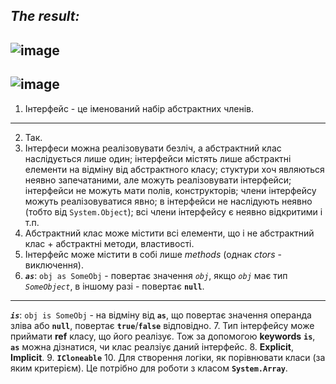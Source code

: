 ***The result:***
-----------------------------------
![image](https://user-images.githubusercontent.com/55552780/111798015-5675c300-88d2-11eb-8691-1e7b090fc473.png)
---
![image](https://user-images.githubusercontent.com/55552780/111807326-82e20d00-88db-11eb-9958-995b05b24480.png)
---
1. Інтерфейс - це іменований набір абстрактних членів.
---
2. Так.
4. Інтерфеси можна реалізовувати безліч, а абстрактний клас наслідується лише один; інтерфейси містять лише абстрактні елементи на відміну від абстрактного класу; стуктури хоч являються неявно запечатаними, але можуть реалізовувати інтерфейси; інтерфейси не можуть мати полів, конструкторів; члени інтерфейсу можуть реалізовуватися явно; в інтерфейси не наслідують неявно (тобто від `System.Object`); всі члени інтерфейсу є неявно відкритими  і т.п.
5. Абстрактний клас може містити всі елементи, що і не абстрактний клас + абстрактні методи, властивості.
6. Інтерфейс може містити в собі лише _methods_ (однак _ctors_ - виключення).
7. ***`as`***: `obj as SomeObj` - повертає значення *`obj`*, якщо *`obj`* має тип *`SomeObject`*, в іншому разі - повертає **`null`**.
---
***`is`***: `obj is SomeObj` - на відміну від **`as`**, що повертає значення операнда зліва або **`null`**, повертає **`true`**/**`false`** відповідно.
7. Тип інтерфейсу може приймати **ref** класу, що його реалізує. Тож за допомогою **keywords** **`is`**, **`as`** можна дізнатися, чи клас реалзіує даний інтерфейс.
8. **Explicit**, **Implicit**.
9. **`ICloneable`**
10. Для створення логіки, як порівнювати класи (за яким критерієм). Це потрібно для роботи з класом **`System.Array`**.
